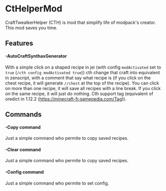 # CtHelperMod

CraftTwealkerHelper (CTH) is mod that simplify life of modpack's creator. This mod saves you time.

## Features

#### -AutoCraftSynthaxGenerator

With a simple click on a shaped recipe in jei (with config `modActivated` set to `true` (`/cth config modActivated true`)) cth change that craft into equivalent in zenscript, with a comment that say what recipe is (if you click on the chest recipe, it will generate `//chest` at the top of the recipe).
You can click on more than one recipe, it will save all recipes with a line break. 
If you click on the same recipe, it will just do nothing.
Cth support tag (equivalent of oredict in 1.12.2 (https://minecraft-fr.gamepedia.com/Tag)).
## Commands

#### -Copy command
Just a simple command who permite to copy saved recipes.

#### -Clear command
Just a simple command who permite to copy saved recipes.

#### -Config command
Just a simple command who permite to set config.
